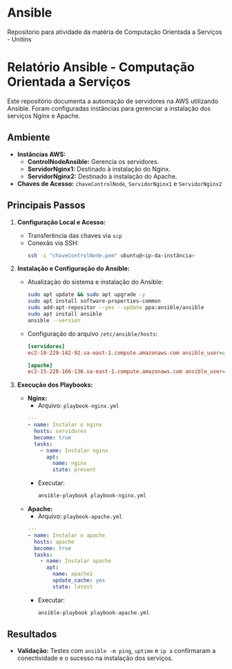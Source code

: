# Ansible
Repositorio para atividade da matéria de Computação Orientada a Serviços - Unitins

# Relatório Ansible - Computação Orientada a Serviços

Este repositório documenta a automação de servidores na AWS utilizando Ansible. Foram configuradas instâncias para gerenciar a instalação dos serviços Nginx e Apache.

## Ambiente

- **Instâncias AWS:**
  - **ControlNodeAnsible:** Gerencia os servidores.
  - **ServidorNginx1:** Destinado à instalação do Nginx.
  - **ServidorNginx2:** Destinado à instalação do Apache.
- **Chaves de Acesso:** `chaveControlNode`, `ServidorNginx1` e `ServidorNginx2`

## Principais Passos

1. **Configuração Local e Acesso:**
   - Transferência das chaves via `scp`
   - Conexão via SSH:
     ```bash
     ssh -i "chaveControlNode.pem" ubuntu@<ip-da-instância>
     ```

2. **Instalação e Configuração do Ansible:**
   - Atualização do sistema e instalação do Ansible:
     ```bash
     sudo apt update && sudo apt upgrade -y
     sudo apt install software-properties-common
     sudo add-apt-repositor --yes --update ppa:ansible/ansible
     sudo apt install ansible
     ansible --version
     ```
   - Configuração do arquivo `/etc/ansible/hosts`:
     ```ini
     [servidores]
     ec2-18-229-142-92.sa-east-1.compute.amazonaws.com ansible_user=ubuntu ansible_ssh_private_key_file=/home/ubuntu/ServidorNginx1.pem ansible_python_interpreter=/usr/bin/python3

     [apache]
     ec2-15-228-166-136.sa-east-1.compute.amazonaws.com ansible_user=ubuntu ansible_ssh_private_key_file=/home/ubuntu/ServidorNginx2.pem ansible_python_interpreter=/usr/bin/python3
     ```

3. **Execução dos Playbooks:**
   - **Nginx:**
     - Arquivo: `playbook-nginx.yml`
     ```yaml
     ---
     - name: Instalar o nginx
       hosts: servidores
       become: true
       tasks:
         - name: Instalar nginx
           apt:
             name: nginx
             state: present
     ```
     - Executar:
       ```bash
       ansible-playbook playbook-nginx.yml
       ```
   - **Apache:**
     - Arquivo: `playbook-apache.yml`
     ```yaml
     ---
     - name: Instalar o apache
       hosts: apache
       become: true
       tasks:
         - name: Instalar apache
           apt:
             name: apache2
             update_cache: yes
             state: latest
     ```
     - Executar:
       ```bash
       ansible-playbook playbook-apache.yml
       ```

## Resultados

- **Validação:** Testes com `ansible -m ping`, `uptime` e `ip a` confirmaram a conectividade e o sucesso na instalação dos serviços.
